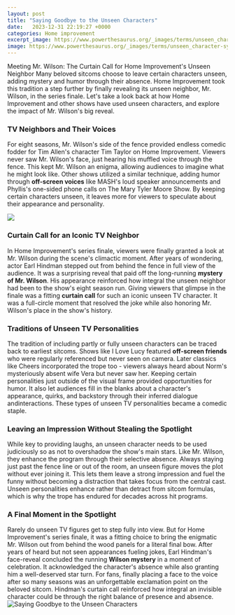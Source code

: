 ```yaml
---
layout: post
title: "Saying Goodbye to the Unseen Characters"
date:   2023-12-31 22:19:27 +0000
categories: Home improvement
excerpt_image: https://www.powerthesaurus.org/_images/terms/unseen_character-synonyms-2.png
image: https://www.powerthesaurus.org/_images/terms/unseen_character-synonyms-2.png
---
```


Meeting Mr. Wilson: The Curtain Call for Home Improvement's Unseen Neighbor
Many beloved sitcoms choose to leave certain characters unseen, adding mystery and humor through their absence. Home Improvement took this tradition a step further by finally revealing its unseen neighbor, Mr. Wilson, in the series finale. Let's take a look back at how Home Improvement and other shows have used unseen characters, and explore the impact of Mr. Wilson's big reveal.
### **TV Neighbors and Their Voices**
For eight seasons, Mr. Wilson's side of the fence provided endless comedic fodder for Tim Allen's character Tim Taylor on Home Improvement. Viewers never saw Mr. Wilson's face, just hearing his muffled voice through the fence. This kept Mr. Wilson an enigma, allowing audiences to imagine what he might look like. Other shows utilized a similar technique, adding humor through **off-screen voices** like MASH's loud speaker announcements and Phyllis's one-sided phone calls on The Mary Tyler Moore Show. By keeping certain characters unseen, it leaves more for viewers to speculate about their appearance and personality. 

![](https://i.pinimg.com/originals/7a/69/77/7a69777e13069430d0fcdc9e7d2ce49d.jpg)
### **Curtain Call for an Iconic TV Neighbor**
In Home Improvement's series finale, viewers were finally granted a look at Mr. Wilson during the scene's climactic moment. After years of wondering, actor Earl Hindman stepped out from behind the fence in full view of the audience. It was a surprising reveal that paid off the long-running **mystery of Mr. Wilson**. His appearance reinforced how integral the unseen neighbor had been to the show's eight season run. Giving viewers that glimpse in the finale was a fitting **curtain call** for such an iconic unseen TV character. It was a full-circle moment that resolved the joke while also honoring Mr. Wilson's place in the show's history.
### **Traditions of Unseen TV Personalities** 
The tradition of including partly or fully unseen characters can be traced back to earliest sitcoms. Shows like I Love Lucy featured **off-screen friends** who were regularly referenced but never seen on camera. Later classics like Cheers incorporated the trope too - viewers always heard about Norm's mysteriously absent wife Vera but never saw her. Keeping certain personalities just outside of the visual frame provided opportunities for humor. It also let audiences fill in the blanks about a character's appearance, quirks, and backstory through their inferred dialogue andinteractions. These types of unseen TV personalities became a comedic staple.
### **Leaving an Impression Without Stealing the Spotlight** 
While key to providing laughs, an unseen character needs to be used judiciously so as not to overshadow the show's main stars. Like Mr. Wilson, they enhance the program through their selective absence. Always staying just past the fence line or out of the room, an unseen figure moves the plot without ever joining it. This lets them leave a strong impression and fuel the funny without becoming a distraction that takes focus from the central cast. Unseen personalities enhance rather than detract from sitcom formulas, which is why the trope has endured for decades across hit programs.
### **A Final Moment in the Spotlight**
Rarely do unseen TV figures get to step fully into view. But for Home Improvement's series finale, it was a fitting choice to bring the enigmatic Mr. Wilson out from behind the wood panels for a literal final bow. After years of heard but not seen appearances fueling jokes, Earl Hindman's face-reveal concluded the running **Wilson mystery** in a moment of celebration. It acknowledged the character's absence while also granting him a well-deserved star turn. For fans, finally placing a face to the voice after so many seasons was an unforgettable exclamation point on the beloved sitcom. Hindman's curtain call reinforced how integral an invisible character could be through the right balance of presence and absence.
 ![Saying Goodbye to the Unseen Characters](https://www.powerthesaurus.org/_images/terms/unseen_character-synonyms-2.png)